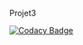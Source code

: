 Projet3

[![Codacy Badge](https://api.codacy.com/project/badge/Grade/72ef52e4c77c4538b9f7b7e828d3baa4)](https://www.codacy.com/app/DupontThomas/Projet3?utm_source=github.com&amp;utm_medium=referral&amp;utm_content=DupontThomas/Projet3&amp;utm_campaign=Badge_Grade)